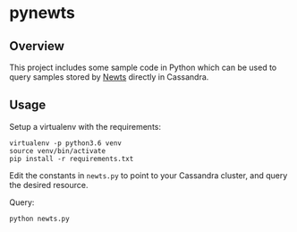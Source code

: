 # pynewts

## Overview

This project includes some sample code in Python which can be used to query samples stored by [Newts](https://github.com/OpenNMS/newts) directly in Cassandra.

## Usage

Setup a virtualenv with the requirements:
```
virtualenv -p python3.6 venv
source venv/bin/activate
pip install -r requirements.txt
```

Edit the constants in `newts.py` to point to your Cassandra cluster, and query the desired resource.

Query:
```
python newts.py
```
